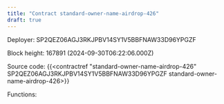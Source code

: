 ```yaml
---
title: "Contract standard-owner-name-airdrop-426"
draft: true
---
```

Deployer: SP2QEZ06AGJ3RKJPBV14SY1V5BBFNAW33D96YPGZF


 



Block height: 167891 (2024-09-30T06:22:06.000Z)

Source code: {{<contractref "standard-owner-name-airdrop-426" SP2QEZ06AGJ3RKJPBV14SY1V5BBFNAW33D96YPGZF standard-owner-name-airdrop-426>}}

Functions:


